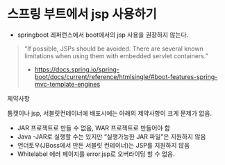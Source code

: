 # 스프링 부트에서 jsp 사용하기

- springboot 레퍼런스에서 boot에서의 jsp 사용을 권장하지 않는다.

> “If possible, JSPs should be avoided. There are several known limitations when using them with embedded servlet containers.”
> - https://docs.spring.io/spring-boot/docs/current/reference/htmlsingle/#boot-features-spring-mvc-template-engines

제약사항

톰캣이나 jsp, 서블릿컨테이너에 배포시에는 아래의 제약사항이 크게 문제가 없음.

- JAR 프로젝트로 만들 수 없음, WAR 프로젝트로 만들어야 함
- Java -JAR로 실행할 수는 있지만 “실행가능한 JAR 파일”은 지원하지 않음
- 언더토우(JBoss에서 만든 서블릿 컨테이너)는 JSP를 지원하지 않음
- Whitelabel 에러 페이지를 error.jsp로 오버라이딩 할 수 없음.
